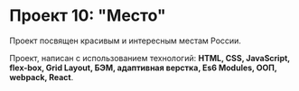 # Проект 10: "Место"

Проект посвящен красивым и интересным местам России.

Проект, написан с использованием технологий: **HTML, CSS, JavaScript, flex-box, Grid Layout, БЭМ, адаптивная верстка, Es6 Modules, ООП, webpack, React**.
